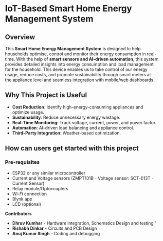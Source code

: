 # IoT-Based Smart Home Energy Management System


## Overview
This **Smart Home Energy Management System** is designed to help households optimise, control and monitor their energy consumption in real-time. With the help of **smart sensors and AI-driven automation**, this system provides detailed insights into energy consumption and load management for the household. This device enables us to take control of our energy usage, reduce costs, and promote sustainability through smart meters at the appliance level and seamless integration with mobile/web dashboards.   

## Why This Project is Useful
- **Cost Reduction**: Identify high-energy-consuming appliances and optimize usage.  
- **Sustainability**: Reduce unnecessary energy wastage.  
- **Real-Time Monitoring**: Track voltage, current, power, and power factor.  
- **Automation**: AI-driven load balancing and appliance control.  
- **Third-Party Integration**: Weather-based optimization.

## How can users get started with this project 
### Pre-requisites 
- ESP32 or any similar microcontroller
- Current and Voltage sensors (ZMPT101B - Voltage sensor: SCT-013T - Current Sensor) 
- Relay module/Optocouplers  
- Wi-Fi connection  
- Blynk app
- LCD (optional)

**Contributors** 

- **Dhruv Kumhar** - Hardware integration, Schematics Design and testing '
- **Rishabh Dinkar** - Circuits and PCB Design 
- **Anuj Kumar Singh** - Coding and debugging 
